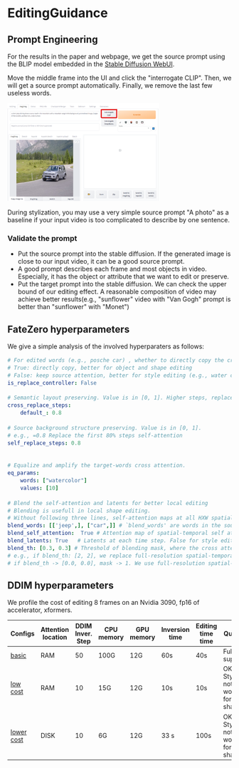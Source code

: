# EditingGuidance

## Prompt Engineering
For the results in the paper and webpage, we get the source prompt using the BLIP model embedded in the [Stable Diffusion WebUI](https://github.com/AUTOMATIC1111/stable-diffusion-webui/).

Move the middle frame into the UI and click the "interrogate CLIP". Then, we will get a source prompt automatically. Finally, we remove the last few useless words.

<img src="../docs/blip.png" height="220px"/> 

During stylization, you may use a very simple source prompt "A photo" as a baseline if your input video is too complicated to describe by one sentence.

### Validate the prompt

- Put the source prompt into the stable diffusion. If the generated image is close to our input video, it can be a good source prompt.
- A good prompt describes each frame and most objects in video. Especially, it has the object or attribute that we want to edit or preserve.
- Put the target prompt into the stable diffusion. We can check the upper bound of our editing effect. A reasonable composition of video may achieve better results(e.g., "sunflower" video with "Van Gogh" prompt is better than "sunflower" with "Monet")






## FateZero hyperparameters
We give a simple analysis of the involved hyperparaters as follows:
``` yaml
# For edited words (e.g., posche car) , whether to directly copy the cross attention from source according to the word index, although the original word is different (e.g., silver jeed)
# True: directly copy, better for object and shape editing
# False: keep source attention, better for style editing (e.g., water color style)
is_replace_controller: False

# Semantic layout preserving. Value is in [0, 1]. Higher steps, replace more cross attention to preserve semantic layout as source image
cross_replace_steps: 
    default_: 0.8

# Source background structure preserving. Value is in [0, 1]. 
# e.g., =0.8 Replace the first 80% steps self-attention
self_replace_steps: 0.8


# Equalize and amplify the target-words cross attention.
eq_params: 
    words: ["watercolor"]
    values: [10]

# Blend the self-attention and latents for better local editing
# Blending is usefull in local shape editing.
# Without following three lines, self-attention maps at all HXW spatial pixels will be replaced
blend_words: [['jeep',], ["car",]] # `blend_words' are words in the source prompt that we want to edit, while other words in the source prompt are try to be preserved.
blend_self_attention:  True # Attention map of spatial-temporal self attention
blend_latents: True   # Latents at each time step. False for style editing. Can be True for local shape or attribute editing.
blend_th: [0.3, 0.3] # Threshold of blending mask, where the cross attention has beed normalized to [0, 1]. 0.3 can be a good choice
# e.g., if blend_th: [2, 2], we replace full-resolution spatial-temporal self-attention maps with the source maps. Thus, the geometry of generated image can be very similar to the imput.
# if blend_th -> [0.0, 0.0], mask -> 1. We use full-resolution spatial-temporal self-attention maps obtained by denoising editing. None of them is blended with those from inversion.
```

## DDIM hyperparameters

We profile the cost of editing 8 frames on an Nvidia 3090, fp16 of accelerator, xformers.

| Configs | Attention location | DDIM Inver. Step | CPU memory         | GPU memory        | Inversion time | Editing time time | Quality
|------------------|------------------  |------------------|------------------|------------------|------------------|----| ---- |
| [basic](../config/teaser/jeep_watercolor.yaml)  | RAM | 50  | 100G    | 12G  | 60s | 40s | Full support
| [low cost](../config/low_resource_teaser/jeep_watercolor_ddim_10_steps.yaml) | RAM | 10  | 15G    | 12G  | 10s | 10s | OK for Style, not work for shape
| [lower cost](../config/low_resource_teaser/jeep_watercolor_ddim_10_steps_disk_store.yaml) | DISK | 10  | 6G    | 12G  | 33 s | 100s | OK for Style, not work for shape
